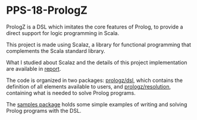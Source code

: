# PPS-18-PrologZ

PrologZ is a DSL which imitates the core features of Prolog, to provide a direct support for logic programming in Scala.

This project is made using Scalaz, a library for functional programming that complements the Scala standard library.

What I studied about Scalaz and the details of this project implementation are available in [report](report.pdf).

The code is organized in two packages: [prologz/dsl](src/main/scala/prologz/dsl), which contains the definition of all elements available to users, and [prologz/resolution](src/main/scala/prologz/resolution), containing what is needed to solve Prolog programs.

The [samples package](src/main/scala/samples) holds some simple examples of writing and solving Prolog programs with the DSL.
